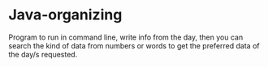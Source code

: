 # Java-organizing
Program to run in command line, write info from the day, then you can search the kind of data from numbers or words to get the preferred data of the day/s requested.
